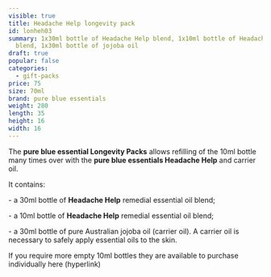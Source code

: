 ```yaml
---
visible: true
title: Headache Help longevity pack
id: lonheh03
summary: 1x30ml bottle of Headache Help blend, 1x10ml bottle of Headache Help
  blend, 1x30ml bottle of jojoba oil
draft: true
popular: false
categories:
  - gift-packs
price: 75
size: 70ml
brand: pure blue essentials
weight: 280
length: 35
height: 16
width: 16
---
```

The **pure blue essential Longevity Packs** allows refilling of the 10ml bottle many times over with the **pure blue essentials Headache Help** and carrier oil. 

It contains:

\- a 30ml bottle of **Headache Help** remedial essential oil blend;

\- a 10ml bottle of **Headache Help** remedial essential oil blend;

\- a 30ml bottle of pure Australian jojoba oil (carrier oil). A carrier oil is necessary to safely apply essential oils to the skin.

If you require more empty 10ml bottles they are available to purchase individually here (hyperlink)